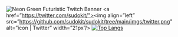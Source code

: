 ![Neon Green Futuristic Twitch Banner](https://user-images.githubusercontent.com/64897647/140882017-8e476a8c-4d1a-4624-a31f-f9757cff9c32.png)
<a href=”https://twitter.com/sudokit/"><img align=”left” src=”https://github.com/sudokit/sudokit/tree/main/imgs/twitter.png" alt=”icon | Twitter” width=”21px”/></a>
[![Top Langs](https://github-readme-stats.vercel.app/api/top-langs/?username=sudokit&layout=compact)](https://github.com/sudokit)
<!--
**sudokit/sudokit** is a ✨ _special_ ✨ repository because its `README.md` (this file) appears on your GitHub profile.

Here are some ideas to get you started:

- 🔭 I’m currently working on ...
- 🌱 I’m currently learning ...
- 👯 I’m looking to collaborate on ...
- 🤔 I’m looking for help with ...
- 💬 Ask me about ...
- 📫 How to reach me: ...
- 😄 Pronouns: ...
- ⚡ Fun fact: ...
-->
